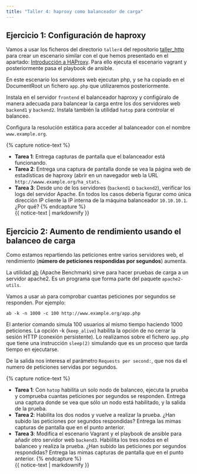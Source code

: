 ```yaml
---
title: "Taller 4: haproxy como balanceador de carga"
---
```


## Ejercicio 1: Configuración de haproxy

Vamos a usar los ficheros del directorio `taller4` del repositorio [taller_http](https://github.com/josedom24/taller_http) para crear un escenario similar con el que hemos presentado en el apartado: [Introducción a HAProxy](haproxy.html). Para ello ejecuta el escenario vagrant y posteriormente pasa el playbook de ansible.

En este escenario los servidores web ejecutan php, y se ha copiado en el DocumentRoot un fichero `app.php` que utilizaremos posteriormente.

Instala en el servidor `frontend` el balanceador haproxy y configúralo de manera adecuada para balancear la carga entre los dos servidores web `backend1` y `backend2`. Instala también la utilidad `hatop` para controlar el balanceo.

Configura la resolución estática para acceder al balanceador con el nombre `www.example.org`.

{% capture notice-text %}
* **Tarea 1**: Entrega capturas de pantalla que el balanceador está funcionando.
* **Tarea 2**: Entrega una captura de pantalla donde se vea la página web de estadísticas de haproxy (abrir en un navegador web la URL `http://wwww.example.org/ha_stats`.
* **Tarea 3**: Desde uno de los servidores (`backend1` o `backend2`), verificar los logs del servidor Apache. En todos los casos debería figurar como única dirección IP cliente la IP interna de la máquina balanceador `10.10.10.1`. ¿Por qué?
{% endcapture %}<div class="notice--info">{{ notice-text | markdownify }}</div>

## Ejercicio 2: Aumento de rendimiento usando el balanceo de carga

Como estamos repartiendo las peticiones entre varios servidores web, el rendimiento (**número de peticiones respondidas por segundos**) aumenta.

La utilidad [ab](http://httpd.apache.org/docs/2.4/programs/ab.html) (Apache Benchmark) sirve para hacer pruebas de carga a un servidor apache2. Es un programa que forma parte del paquete `apache2-utils`.

Vamos a usar `ab` para comprobar cuantas peticiones por segundos se responden. Por ejemplo:

```
ab -k -n 1000 -c 100 http://www.example.org/app.php
```
El anterior comando simula 100 usuarios al mismo tiempo haciendo 1000 peticiones. La opción -k (`keep_alive`) habilita la opción de no cerrar la sesión HTTP (conexión persistente). Lo realizamos sobre el fichero `app.php` que tiene una instrucción `sleep(2)` simulando que es un proceso que tarda tiempo en ejecutarse.

De la salida nos interesa el parámetro `Requests per second:`, que nos da el numero de peticiones servidas por segundos.

{% capture notice-text %}
* **Tarea 1**: Con `hatop` habilita un solo nodo de balanceo, ejecuta la prueba y comprueba cuantas peticiones por segundos se responden. Entrega una captura donde se vea que sólo un nodo está habilitado, y la salida de la prueba.
* **Tarea 2**: Habilita los dos nodos y vuelve a realizar la prueba. ¿Han subido las peticiones por segundos respondidas? Entrega las mimas capturas de pantalla que en el punto anterior.
* **Tarea 3**: Modifica el escenario Vagrant y el playbook de ansible para añadir otro servidor web `backend3`. Habiilita los tres nodos en el balanceo y realiza la prueba. ¿Han subido las peticiones por segundos respondidas? Entrega las mimas capturas de pantalla que en el punto anterior.
{% endcapture %}<div class="notice--info">{{ notice-text | markdownify }}</div>
